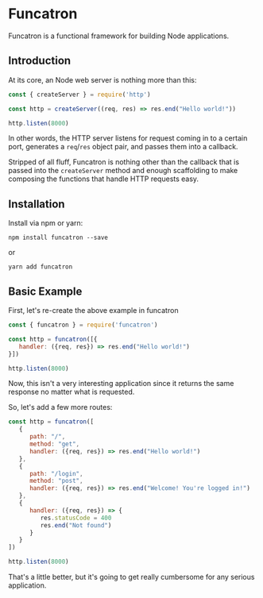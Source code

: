 # Funcatron

Funcatron is a functional framework for building Node applications.

## Introduction

At its core, an Node web server is nothing more than this:

```javascript
const { createServer } = require('http')

const http = createServer((req, res) => res.end("Hello world!"))

http.listen(8000)
```

In other words, the HTTP server listens for request coming in to a certain port, generates a `req`/`res` object pair, and passes them into a callback.

Stripped of all fluff, Funcatron is nothing other than the callback that is passed into the `createServer` method and enough scaffolding to make composing the functions that handle HTTP requests easy.

## Installation

Install via npm or yarn:

`npm install funcatron --save`

or

`yarn add funcatron`

## Basic Example

First, let's re-create the above example in funcatron

```javascript
const { funcatron } = require('funcatron')

const http = funcatron([{
   handler: ({req, res}) => res.end("Hello world!")
}])

http.listen(8000)
```



Now, this isn't a very interesting application since it returns the same response no matter what is requested.

So, let's add a few more routes:

```javascript
const http = funcatron([
   {
      path: "/",
      method: "get",
      handler: ({req, res}) => res.end("Hello world!")
   },
   {
      path: "/login",
      method: "post",
      handler: ({req, res}) => res.end("Welcome! You're logged in!")
   },
   {
      handler: ({req, res}) => {
         res.statusCode = 400
         res.end("Not found")
      }
   }
])

http.listen(8000)
```

That's a little better, but it's going to get really cumbersome for any serious application.

